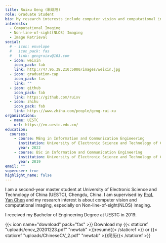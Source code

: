 ```yaml
---
title: Ruixu Geng (耿瑞旭)
role: Graduate Student
bio: My research interests include computer vision and computational imaging, especially Non-line-of-sight (NLOS) imaging.
interests:
  - Computational Imaging
  - Non-line-of-sight(NLOS) Imaging
  - Image Retrieval
social:
  # - icon: envelope
  #   icon_pack: fas
  #   link: gengruixv@163.com
  - icon: weixin
    icon_pack: fab
    link: http://47.96.38.210:5000/images/weixin.jpg
  - icon: graduation-cap
    icon_pack: fas
    link: ""
  - icon: github
    icon_pack: fab
    link: https://github.com/ruixv
  - icon: zhihu
    icon_pack: fab
    link: https://www.zhihu.com/people/geng-rui-xu
organizations:
  - name: UESTC
    url: https://en.uestc.edu.cn/
education:
  courses:
    - course: MEng in Information and Communication Engineering
      institution: University of Electronic Science and Technology of China
      year: 2022
    - course: BSc in Information and Communication Engineering
      institution: University of Electronic Science and Technology of China
      year: 2019
email: ""
superuser: true
highlight_name: false
---
```

I am a second-year master student at University of Electronic Science and Technology of China (UESTC), Chengdu, China. I am supervised by [Prof. Yan Chen](http://staff.ustc.edu.cn/~eecyan/) and my research interest is about computer vision and computational imaging, especially on Non-line-of-sight(NLOS) imaging.

I received my Bachelor of Engineering Degree at UESTC in 2019.



{{< icon name="download" pack="fas" >}} Download my {{< staticref "uploads/encv_20201223.pdf" "newtab" >}}resumé{{< /staticref >}} or {{< staticref "uploads/ChineseCV_2.pdf" "newtab" >}}简历{{< /staticref >}}